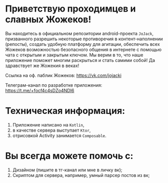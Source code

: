 # Приветствую проходимцев и славных Жожеков!
Вы находитесь в официальном репозитории android-проекта `JoJack`, призванного разрешить некоторые противоречия в контент-наполнении (репосты), создать удобную платформу для агитации, обеспечить всех Жожеков возможностью безопасного общения в интернете с помощью чата с открытым и закрытым ключом.
Мы верим в то, что наше приложение поможет многим раскрыться и стать самими собой!
Да здравствует же Жожекия в веках!

Ссылка на оф. паблик Жожеков: https://vk.com/jojacki



Телеграм-канал по разработке приложения: https://t.me/+focf4c4sDZo4NDI6


# Техническая информация: 
1) Приложение написано на `Kotlin`,
2) в качестве сервера выступает `Ktor`,
3) отрисовкой Activity занимается `Composable`.

# Вы всегда можете помочь с:
1) Дизайном (пишите в тг-канал или мне в личку вк);
2) Скриптом для сервера, например, умный парсер постов из вк;

